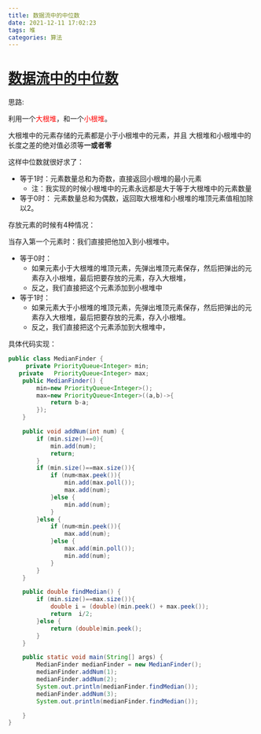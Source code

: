 ```yaml
---
title: 数据流中的中位数
date: 2021-12-11 17:02:23
tags: 堆
categories: 算法  
---
```


#  [数据流中的中位数](https://leetcode-cn.com/leetbook/read/top-interview-questions/xalff2/)



思路:

利用一个<font color='red'>大根堆</font>，和一个<font color='red'>小根堆</font>。

大根堆中的元素存储的元素都是小于小根堆中的元素，并且 大根堆和小根堆中的长度之差的绝对值必须等**一或者零**

这样中位数就很好求了：

* 等于1时：元素数量总和为奇数，直接返回小根堆的最小元素 
	* 注：我实现的时候小根堆中的元素永远都是大于等于大根堆中的元素数量
* 等于0时： 元素数量总和为偶数，返回取大根堆和小根堆的堆顶元素值相加除以2。

存放元素的时候有4种情况：

当存入第一个元素时：我们直接把他加入到小根堆中。

* 等于0时： 
	* 如果元素小于大根堆的堆顶元素，先弹出堆顶元素保存，然后把弹出的元素存入小根堆，最后把要存放的元素，存入大根堆，
  * 反之，我们直接把这个元素添加到小根堆中
* 等于1时：
	* 如果元素大于小根堆的堆顶元素，先弹出堆顶元素保存，然后把弹出的元素存入大根堆，最后把要存放的元素，存入小根堆。
	* 反之，我们直接把这个元素添加到大根堆中，

具体代码实现：

```java
public class MedianFinder {
     private PriorityQueue<Integer> min;
   private   PriorityQueue<Integer> max;
    public MedianFinder() {
        min=new PriorityQueue<Integer>();
        max=new PriorityQueue<Integer>((a,b)->{
            return b-a;
        });
    }

    public void addNum(int num) {
        if (min.size()==0){
            min.add(num);
            return;
        }
        if (min.size()==max.size()){
            if (num<max.peek()){
                min.add(max.poll());
                max.add(num);
            }else {
                min.add(num);
            }
        }else {
            if (num<min.peek()){
                max.add(num);
            }else {
                max.add(min.poll());
                min.add(num);
            }
        }
    }

    public double findMedian() {
        if (min.size()==max.size()){
            double i = (double)(min.peek() + max.peek());
            return  i/2;
        }else {
            return (double)min.peek();
        }
    }

    public static void main(String[] args) {
        MedianFinder medianFinder = new MedianFinder();
        medianFinder.addNum(1);
        medianFinder.addNum(2);
        System.out.println(medianFinder.findMedian());
        medianFinder.addNum(3);
        System.out.println(medianFinder.findMedian());

    }
}

```


